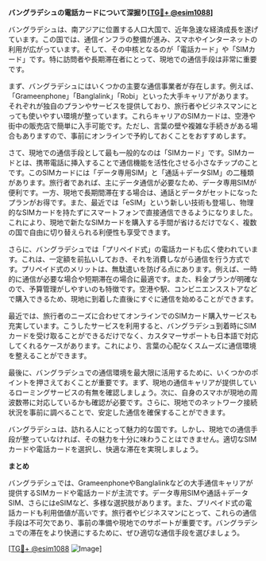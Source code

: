 **バングラデシュの電話カードについて深掘り[[TG💪+ @esim1088](https://t.me/s/esim1088)]**

バングラデシュは、南アジアに位置する人口大国で、近年急速な経済成長を遂げています。この国では、通信インフラの整備が進み、スマホやインターネットの利用が広がっています。そして、その中核となるのが「電話カード」や「SIMカード」です。特に訪問者や長期滞在者にとって、現地での通信手段は非常に重要です。

まず、バングラデシュにはいくつかの主要な通信事業者が存在します。例えば、「Grameenphone」「Banglalink」「Robi」といった大手キャリアがあります。それぞれが独自のプランやサービスを提供しており、旅行者やビジネスマンにとっても使いやすい環境が整っています。これらキャリアのSIMカードは、空港や街中の販売店で簡単に入手可能です。ただし、言葉の壁や複雑な手続きがある場合もありますので、事前にオンラインで予約しておくことをおすすめします。

さて、現地での通信手段として最も一般的なのは「SIMカード」です。SIMカードとは、携帯電話に挿入することで通信機能を活性化させる小さなチップのことです。このSIMカードには「データ専用SIM」と「通話＋データSIM」の二種類があります。旅行者であれば、主にデータ通信が必要なため、データ専用SIMが便利です。一方、現地で長期間滞在する場合は、通話とデータがセットになったプランがお得です。また、最近では「eSIM」という新しい技術も登場し、物理的なSIMカードを持たずにスマートフォンで直接通信できるようになりました。これにより、現地で新たなSIMカードを購入する手間が省けるだけでなく、複数の国で自由に切り替えられる利便性も享受できます。

さらに、バングラデシュでは「プリペイド式」の電話カードも広く使われています。これは、一定額を前払いしておき、それを消費しながら通信を行う方式です。プリペイド式のメリットは、無駄遣いを防げる点にあります。例えば、一時的に通信が必要な場合や短期滞在の場合に最適です。また、料金プランが明確なので、予算管理がしやすいのも特徴です。空港や駅、コンビニエンスストアなどで購入できるため、現地に到着した直後にすぐに通信を始めることができます。

最近では、旅行者のニーズに合わせてオンラインでのSIMカード購入サービスも充実しています。こうしたサービスを利用すると、バングラデシュ到着時にSIMカードを受け取ることができるだけでなく、カスタマーサポートも日本語で対応してくれるケースがあります。これにより、言葉の心配なくスムーズに通信環境を整えることができます。

最後に、バングラデシュでの通信環境を最大限に活用するために、いくつかのポイントを押さえておくことが重要です。まず、現地の通信キャリアが提供しているローミングサービスの有無を確認しましょう。次に、自身のスマホが現地の周波数帯に対応しているかも確認が必要です。さらに、現地でのネットワーク接続状況を事前に調べることで、安定した通信を確保することができます。

バングラデシュは、訪れる人にとって魅力的な国です。しかし、現地での通信手段が整っていなければ、その魅力を十分に味わうことはできません。適切なSIMカードや電話カードを選択し、快適な滞在を実現しましょう。

**まとめ**

バングラデシュでは、GrameenphoneやBanglalinkなどの大手通信キャリアが提供するSIMカードや電話カードが主流です。データ専用SIMや通話＋データSIM、さらにはeSIMなど、多様な選択肢があります。また、プリペイド式の電話カードも利用価値が高いです。旅行者やビジネスマンにとって、これらの通信手段は不可欠であり、事前の準備や現地でのサポートが重要です。バングラデシュでの滞在をより快適にするために、ぜひ適切な通信手段を選びましょう。

[[TG💪+ @esim1088](https://t.me/s/esim1088) ![Image](https://i.postimg.cc/Y0z9fWf4/image.png)]
